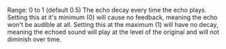Range: 0 to 1 (default 0.5) The echo decay every time the echo plays.
Setting this at it's minimum (0) will cause no feedback, meaning the echo
won't be audible at all. Setting this at the maximum (1) will have no
decay, meaning the echoed sound will play at the level of the original and
will not diminish over time.